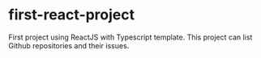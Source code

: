 # first-react-project
First project using ReactJS with Typescript template.
This project can list Github repositories and their issues.
